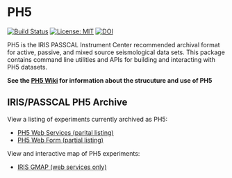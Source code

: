 # PH5 
[![Build Status](https://travis-ci.org/PIC-IRIS/PH5.svg?branch=master)](https://travis-ci.org/PIC-IRIS/PH5) [![License: MIT](https://img.shields.io/badge/License-MIT-blue.svg)](https://opensource.org/licenses/MIT) [![DOI](https://zenodo.org/badge/66882151.svg)](https://zenodo.org/badge/latestdoi/66882151)


PH5 is the IRIS PASSCAL Instrument Center recommended archival format for active, passive, and mixed source seismological data sets. This package contains command line utilities and APIs for building and interacting with PH5 datasets.

**See the [PH5 Wiki](https://github.com/PIC-IRIS/PH5/wiki) for information about the strucuture and use of PH5**

## IRIS/PASSCAL PH5 Archive

View a listing of experiments currently archived as PH5:
* [PH5 Web Services (parital listing)](http://service.iris.edu/ph5ws/station/1/query?format=text&level=network&nodata=404)
* [PH5 Web Form (partial listing)](http://ds.iris.edu/pic-ph5/experiment_list.php)

View and interactive map of PH5 experiments:
* [IRIS GMAP (web services only)](http://ds.iris.edu/gmap/#network=*&planet=earth&datacenter=IRISPH5)